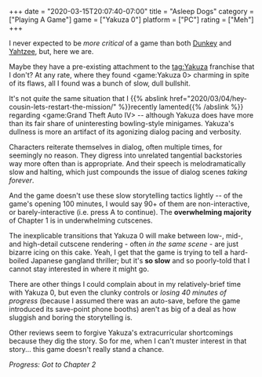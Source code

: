 +++
date = "2020-03-15T20:07:40-07:00"
title = "Asleep Dogs"
category = ["Playing A Game"]
game = ["Yakuza 0"]
platform = ["PC"]
rating = ["Meh"]
+++

I never expected to be <i>more critical</i> of a game than both <a href="https://www.youtube.com/watch?v=FBtgI8lJ9r4">Dunkey</a> and <a href="https://www.youtube.com/watch?v=tK5iAzRWR_k">Yahtzee</a>, but, here we are.

Maybe they have a pre-existing attachment to the <tag:Yakuza> franchise that I don't?  At any rate, where they found <game:Yakuza 0> charming in spite of its flaws, all I found was a bunch of slow, dull bullshit.

It's not <i>quite</i> the same situation that I {{% abslink href="2020/03/04/hey-cousin-lets-restart-the-mission/" %}}recently lamented{{% /abslink %}} regarding <game:Grand Theft Auto IV> -- although Yakuza does have more than its fair share of uninteresting bowling-style minigames.  Yakuza's dullness is more an artifact of its agonizing dialog pacing and verbosity.

Characters reiterate themselves in dialog, often multiple times, for seemingly no reason.  They digress into unrelated tangential backstories way more often than is appropriate.  And their speech is melodramatically slow and halting, which just compounds the issue of dialog scenes <i>taking forever</i>.

And the game doesn't use these slow storytelling tactics lightly -- of the game's opening 100 minutes, I would say 90+ of them are non-interactive, or barely-interactive (i.e. press A to continue).  The <b>overwhelming majority</b> of Chapter 1 is in underwhelming cutscenes.

The inexplicable transitions that Yakuza 0 will make between low-, mid-, and high-detail cutscene rendering - often <i>in the same scene</i> - are just bizarre icing on this cake.  Yeah, I get that the game is trying to tell a hard-boiled Japanese gangland thriller; but it's <b>so slow</b> and so poorly-told that I cannot stay interested in where it might go.

There are other things I could complain about in my relatively-brief time with Yakuza 0, but even the clunky controls or <i>losing 40 minutes of progress</i> (because I assumed there was an auto-save, before the game introduced its save-point phone booths) aren't as big of a deal as how sluggish and boring the storytelling is.

Other reviews seem to forgive Yakuza's extracurricular shortcomings because they dig the story.  So for me, when I can't muster interest in that story... this game doesn't really stand a chance.

<i>Progress: Got to Chapter 2</i>
